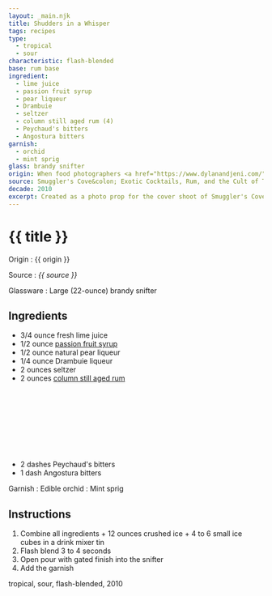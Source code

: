 ```yaml
---
layout: _main.njk
title: Shudders in a Whisper
tags: recipes
type:
  - tropical
  - sour
characteristic: flash-blended
base: rum base
ingredient:
  - lime juice
  - passion fruit syrup
  - pear liqueur
  - Drambuie
  - seltzer
  - column still aged rum (4)
  - Peychaud's bitters
  - Angostura bitters
garnish:
  - orchid
  - mint sprig
glass: brandy snifter
origin: When food photographers <a href="https://www.dylanandjeni.com/" target="_blank" rel="external noopener">Dylan + Jeni</a> initially met with Martin Cate to shoot some sample photos for <cite>Smuggler's Cove&colon; Exotic Cocktails, Rum, and the Cult of Tiki</cite>, they needed some prop cocktails. This recipe was the result. 
source: Smuggler's Cove&colon; Exotic Cocktails, Rum, and the Cult of Tiki
decade: 2010
excerpt: Created as a photo prop for the cover shoot of Smuggler's Cove&colon; Exotic Cocktails, Rum, and the Cult of Tiki.
---
```

<!-- markdownlint-disable MD025 -->
# {{ title }}
<!-- markdownlint-enable MD025 -->

Origin
  : {{ origin }}

Source
  : <cite><span data-pagefind-filter="Source">{{ source }}</span></cite>

Glassware
  : Large (22-ounce) brandy snifter

## Ingredients

* 3/4 ounce fresh lime juice
* 1/2 ounce [passion fruit syrup](/mixes/passion-fruit-syrup)
* 1/2 ounce natural pear liqueur
* 1/4 ounce Drambuie liqueur
* 2 ounces seltzer
* 2 ounces [column still aged rum](/rums/08-rum-column-still-aged/)<icon-l space="1em" class="bigger" label="(4)"><span class="with-icon"><svg class="icon"><use href="/assets/images/icons/circle-4.svg#circle-4"></use></svg></span></icon-l>
* 2 dashes Peychaud's bitters
* 1 dash Angostura bitters

Garnish
  : <span data-pagefind-filter="Garnish">Edible orchid</span>
  : <span data-pagefind-filter="Garnish">Mint sprig</span>

## Instructions

1. Combine all ingredients + 12 ounces crushed ice + 4 to 6 small ice cubes in a drink mixer tin
2. Flash blend 3 to 4 seconds
3. Open pour with gated finish into the snifter
4. Add the garnish

<div
  class="sr-only"
  data-cat[0]="Drink"
  data-type[0]="Tropical"
  data-type[1]="Sour"
  data-char[0]="Flash-blended"
  data-base[0]="Rum/Cane spirits"
  data-ingredient[0]="Lime juice"
  data-ingredient[1]="Passion fruit syrup"
  data-ingredient[2]="Pear liqueur"
  data-ingredient[3]="Drambuie"
  data-ingredient[4]="Seltzer"
  data-ingredient[5]="Soda water"
  data-ingredient[6]="Column still aged rum [4]"
  data-ingredient[7]="Peychaud’s bitters"
  data-ingredient[8]="Angostura bitters"
  data-juice[0]="Lime juice"
  data-syrup[0]="Passion fruit syrup"
  data-liquor[0]="Pear liqueur"
  data-liquor[1]="Drambuie"
  data-liquor[2]="Column still aged rum [4]"
  data-soda[0]="Seltzer"
  data-soda[1]="Soda water"
  data-bitters[0]="Peychaud’s bitters"
  data-bitters[1]="Angostura bitters"
  data-origin[0]="Martin Cate"
  data-glass[0]="Brandy snifter"
  data-glass[1]="Brandy snifter, large (22-ounce)"
  data-decade[0]="2010"
  data-pagefind-filter="
    Category[data-cat[0]],
    Type[data-type[0]],
    Type[data-type[1]],
    Characteristic[data-char[0]],
    Base[data-base[0]],
    Ingredient[data-ingredient[0]],
    Ingredient[data-ingredient[1]],
    Ingredient[data-ingredient[2]],
    Ingredient[data-ingredient[3]],
    Ingredient[data-ingredient[4]],
    Ingredient[data-ingredient[5]],
    Ingredient[data-ingredient[6]],
    Ingredient[data-ingredient[7]],
    Ingredient[data-ingredient[8]],
    Juice[data-juice[0]],
    Syrup[data-syrup[0]],
    Liquor[data-liquor[0]],
    Liquor[data-liquor[1]],
    Liquor[data-liquor[2]],
    Soda & seltzer[data-soda[0]],
    Soda & seltzer[data-soda[1]],
    Bitters[data-bitters[0]],
    Bitters[data-bitters[1]],
    Origin[data-origin[0]],
    Glassware[data-glass[0]],
    Glassware[data-glass[1]],
    Decade[data-decade[0]]
  "
>
</div>

<div class="keywords" aria-hidden>tropical, sour, flash-blended, 2010</div>
